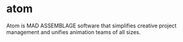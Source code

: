 # atom
Atom is MAD ASSEMBLAGE software that simplifies creative project management and unifies animation teams of all sizes.
